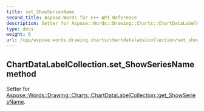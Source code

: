 ```yaml
---
title: set_ShowSeriesName
second_title: Aspose.Words for C++ API Reference
description: Setter for Aspose::Words::Drawing::Charts::ChartDataLabelCollection::get_ShowSeriesName. 
type: docs
weight: 0
url: /cpp/aspose.words.drawing.charts/chartdatalabelcollection/set_showseriesname/
---
```

## ChartDataLabelCollection.set_ShowSeriesName method


Setter for [Aspose::Words::Drawing::Charts::ChartDataLabelCollection::get_ShowSeriesName](./get_showseriesname/).

